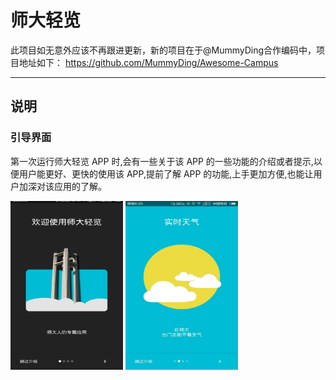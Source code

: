 # 师大轻览
此项目如无意外应该不再跟进更新，新的项目在于@MummyDing合作编码中，项目地址如下：
https://github.com/MummyDing/Awesome-Campus

---
## 说明

### 引导界面

第一次运行师大轻览 APP 时,会有一些关于该 APP 的一些功能的介绍或者提示,以便用户能更好、更快的使用该 APP,提前了解 APP 的功能,上手更加方便,也能让用户加深对该应用的了解。

<img src="/Pic/s1.jpg" width="180px" height="270px"/>
<img src="/Pic/2.jpg" width="180px" height="270px"/>



